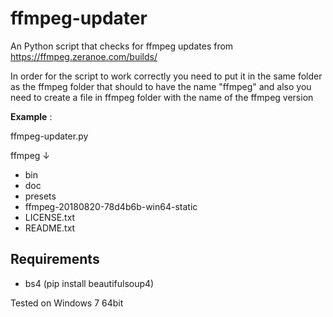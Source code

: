 # ffmpeg-updater
An Python script that checks for ffmpeg updates from https://ffmpeg.zeranoe.com/builds/

In order for the script to work correctly you need to put it in the same folder as the ffmpeg folder that should to have the name "ffmpeg" and also you need to create a file in ffmpeg folder with the name of the ffmpeg version

**Example** : 

ffmpeg-updater.py

ffmpeg ↓
* bin
* doc
* presets
* ffmpeg-20180820-78d4b6b-win64-static
* LICENSE.txt
* README.txt

## Requirements ##
* bs4 (pip install beautifulsoup4)

Tested on Windows 7 64bit
